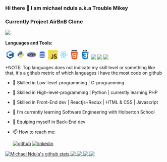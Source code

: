 ### Hi there 👋 I am michael ndula a.k.a Trouble Mikey
### Currently Project AirBnB Clone

![](https://github.com/Michaelndula/AirBnB_clone/raw/master/65f4a1dd9c51265f49d0.png?raw=true)

**Languages and Tools:**  

<code><img height="30" src="https://raw.githubusercontent.com/github/explore/80688e429a7d4ef2fca1e82350fe8e3517d3494d/topics/c/c.png"></code>
<code><img height="30" src="https://raw.githubusercontent.com/github/explore/80688e429a7d4ef2fca1e82350fe8e3517d3494d/topics/python/python.png"></code>
<code><img height="30" src="https://raw.githubusercontent.com/github/explore/80688e429a7d4ef2fca1e82350fe8e3517d3494d/topics/php/php.png"></code>
<code><img height="30" src="https://raw.githubusercontent.com/github/explore/80688e429a7d4ef2fca1e82350fe8e3517d3494d/topics/sql/sql.png"></code>
<code><img height="30" src="https://raw.githubusercontent.com/github/explore/80688e429a7d4ef2fca1e82350fe8e3517d3494d/topics/javascript/javascript.png"></code>
<code><img height="30" src="https://raw.githubusercontent.com/github/explore/80688e429a7d4ef2fca1e82350fe8e3517d3494d/topics/react/react.png"></code>
<code><img height="30" src="https://raw.githubusercontent.com/github/explore/80688e429a7d4ef2fca1e82350fe8e3517d3494d/topics/html/html.png"></code>
<code><img height="30" src="https://raw.githubusercontent.com/github/explore/80688e429a7d4ef2fca1e82350fe8e3517d3494d/topics/css/css.png"></code>
<code><img height="30" src="https://code.visualstudio.com/assets/branding/app-icon.png"></code>
<code><img height="30" src="https://mccarter.gallerycdn.vsassets.io/extensions/mccarter/start-git-bash/1.2.1/1499505567572/Microsoft.VisualStudio.Services.Icons.Default"></code>
<code><img height="30" src="https://w7.pngwing.com/pngs/718/7/png-transparent-user-interface-design-figma-computer-software-user-experience-design-web-design-user-interface-design-logo.png"></code>

*NOTE: Top languages does not indicate my skill level or something like that, it's a github metric of which languages i have the most code on github



- 🔭 Skilled in Low-level-programming | C-programming
- 🔭 Skilled in High-level-programming | Python | currently learning PHP
- 🔭 Skilled in Front-End dev | Reactjs+Redux | HTML & CSS | Javascript
- 🌱 I’m currently learning Software Engineering with Holberton School
- 🌱 Equiping myself in Back-End dev
- 📫 How to reach me:

    [<img src='https://cdn.jsdelivr.net/npm/simple-icons@3.0.1/icons/github.svg' alt='github' height='30' color='#fff'>](https://github.com/Michaelndula)  [<img src='https://cdn.jsdelivr.net/npm/simple-icons@3.0.1/icons/linkedin.svg' alt='linkedin' height='30'>](https://www.linkedin.com/in/michael-ndula-bb57ab1b4/)
 
 <a href="https://github.com/Michaelndula/github-readme-stats">
  <img align="center" src="https://github-readme-stats.vercel.app/api?username=Michaelndula&show_icons=true&include_all_commits=true&theme=material-Lighter" alt="Michael Ndula's github stats" />
</a>
<a href="https://github.com/Michaelndula/github-readme-stats">
  <img align="center" src="https://github-readme-stats.vercel.app/api/top-langs/?username=Michaelndula&layout=compact&theme=material-Lighter" />
</a>

<a href="https://github.com/Michaelndula/github-readme-stats">
  <img align="center" src="https://github-readme-stats.vercel.app/api/pin/?username=Michaelndula&repo=Disney-clone&theme=material-Lighter" />
</a>

<a href="https://github.com/Michaelndula/github-readme-stats">
  <img align="center" src="https://github-readme-stats.vercel.app/api/pin/?username=Michaelndula&repo=Netflix-clone&theme=material-Lighter" />
</a>    

<a href="https://github.com/Michaelndula/Michaelndula">
  <img align="center" src="https://github-readme-stats.vercel.app/api/pin/?username=Michaelndula&repo=Pop-portfolio-web&theme=material-Lighter" />
</a>

